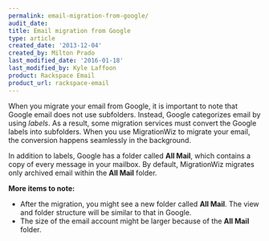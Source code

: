 ```yaml
---
permalink: email-migration-from-google/
audit_date:
title: Email migration from Google
type: article
created_date: '2013-12-04'
created_by: Milton Prado
last_modified_date: '2016-01-18'
last_modified_by: Kyle Laffoon
product: Rackspace Email
product_url: rackspace-email
---
```


When you migrate your email from Google, it is important to note that
Google email does not use subfolders. Instead, Google categorizes
email by using *labels*. As a result, some migration services must
convert the Google labels into subfolders. When you use MigrationWiz
to migrate your email, the conversion happens seamlessly in the
background.

In addition to labels, Google has a folder called **All Mail**, which
contains a copy of every message in your mailbox. By default,
MigrationWiz migrates only archived email within the **All Mail**
folder.

**More items to note:**

-   After the migration, you might see a new folder called **All
    Mail**. The view and folder structure will be similar to that
    in Google.
-   The size of the email account might be larger because of the **All
    Mail** folder.
